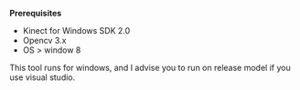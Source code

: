 **Prerequisites**
- Kinect for Windows SDK 2.0
- Opencv 3.x
- OS \> window 8 

This tool runs for windows, and I advise you to run on release model if you use visual studio.
